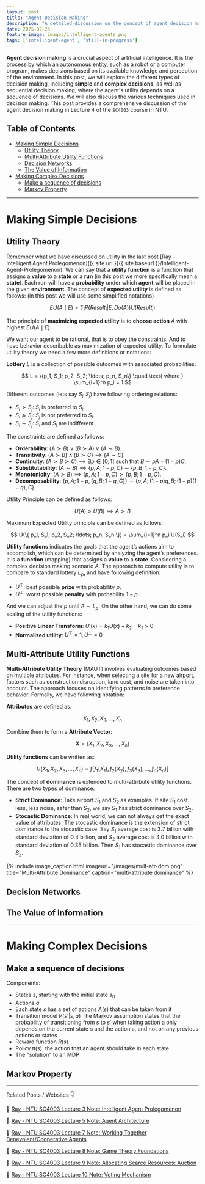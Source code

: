 ```yaml
---
layout: post
title: "Agent Decision Making"
description: "A detailed discussion on the concept of agent decision making"
date: 2025-02-25
feature_image: images/intelligent-agents.png
tags: ['intelligent-agent', 'still-in-progress']
---
```


**Agent decision making** is a crucial aspect of artificial intelligence. It is the process by which an autonomous entity, such as a robot or a computer program, makes decisions based on its available knowledge and perception of the environment. In this post, we will explore the different types of decision making, including **simple** and **complex decisions**, as well as sequential decision making, where the agent's utility depends on a sequence of decisions. We will also discuss the various techniques used in decision making. This post provides a comprehensive discussion of the agent decision making in Lecture 4 of the `SC4003` course in NTU.

<!--more-->

## Table of Contents

- [Making Simple Decisions](#making-simple-decisions)
  - [Utility Theory](#utility-theory)
  - [Multi-Attribute Utility Functions](#multi-attribute-utility-functions)
  - [Decision Networks](#decision-networks)
  - [The Value of Information](#the-value-of-information)
- [Making Complex Decisions](#making-complex-decisions)
  - [Make a sequence of decisions](#make-a-sequence-of-decisions)
  - [Markov Property](#markov-property)

---

# Making Simple Decisions

## Utility Theory

Remember what we have discussed on utility in the last post [Ray - Intelligent Agent Prolegomenon]({{ site.url }}{{ site.baseurl }}/Intelligent-Agent-Prolegomenon). We can say that a **utility function** is a function that assigns a **value** to a **state** or a **run** (in this post we more specifically mean a **state**). Each run will have a **probability** under which **agent** will be placed in the given **environment**. The concept of **expected utility** is defined as follows: (in this post we will use some simplified notations)

$$  
    EU(A \mid E) = \sum_{i} P(Result_i | E, Do(A)) U(Result_i)
$$

The principle of **maximizing expected utility** is to **choose action** $A$ with highest $EU(A \mid E)$.

We want our agent to be rational, that is to obey the constraints. And to have behavior describable as maximization of expected utility. To formulate utility theory we need a few more definitions or notations:

**Lottery** $L$ is a collection of possible outcomes with associated probabilities:

$$
    L = \{p_1, S_1; p_2, S_2; \ldots; p_n, S_n\} \quad \text{ where } \sum_{i=1}^n p_i = 1
$$

Different outcomes (lets say $S_i, S_j$) have following ordering relations:

- $S_i \succ S_j$: $S_i$ is preferred to $S_j$.
- $S_i \succeq S_j$: $S_j$ is not preferred to $S_i$.
- $S_i \sim S_j$: $S_i$ and $S_j$ are indifferent.

The constraints are defined as follows:

- **Orderability**: $(A \succ B) \vee (B \succ A) \vee (A \sim B)$.
- **Transitivity**: $(A \succ B) \land (B \succ C) \implies (A \sim C)$.
- **Continuity**: $(A \succ B \succ C) \implies \exists p \in [0,1] \text{ such that } B \sim pA + (1-p)C$.
- **Substitutability**: $(A \sim B) \implies \{p, A; 1-p, C\} \sim \{p, B; 1-p, C\}$.
- **Monotonicity**: $(A \succ B) \implies \{p, A; 1-p, C\} \succ \{p, B; 1-p, C\}$.
- **Decomposability**: $\{p, A; 1-p, \{ q, B; 1-q, C \} \} \sim \{ p, A; (1-p)q, B; (1-p)(1-q), C \}$

Utility Principle can be defined as follows:

$$
    U(A) > U(B) \implies A \succ B
$$

Maximum Expected Utility principle can be defined as follows:

$$
    U(\{ p_1, S_1; p_2, S_2; \ldots; p_n, S_n \}) = \sum_{i=1}^n p_i U(S_i)
$$

**Utility functions** indicates the goals that the agent’s actions aim to accomplish, which can be determined by analyzing the agent’s preferences. It is a **function** (mapping) that assigns a **value** to a **state**. Considering a complex decision making scenario $A$. The approach to compute utility is to compare to standard lottery $L_p$, and have following definition:

- $U^{\top}$: best possible **prize** with probability $p$.
- $U^{\bot}$: worst possible **penalty** with probability $1 - p$.

And we can adjust the $p$ until $A \sim L_p$. On the other hand, we can do some scaling of the utility functions:

- **Positive Linear Transform**: $U'(x) = k_1 U(x) + k_2 \quad k_1 > 0$
- **Normalized utility**: $U^{\top} = 1, U^{\bot} = 0$

## Multi-Attribute Utility Functions

**Multi-Attribute Utility Theory** (MAUT) involves evaluating outcomes based on multiple attributes. For instance, when selecting a site for a new airport, factors such as construction disruption, land cost, and noise are taken into account. The approach focuses on identifying patterns in preference behavior. Formally, we have following notation:

**Attributes** are defined as:

$$
    X_1, X_2, X_3, \ldots, X_n
$$

Combine them to form a **Attribute Vector**:

$$
    \boldsymbol{X} = \langle X_1, X_2, X_3, \ldots, X_n \rangle
$$

**Utility functions** can be written as:

$$
    U(X_1, X_2, X_3, \ldots, X_n) = f[ f_1(X_1), f_2(X_2), f_3(X_3), \ldots, f_n(X_n) ]
$$

The concept of **dominance** is extended to multi-attribute utility functions. There are two types of dominance: 

- **Strict Dominance**: Take airport $S_1$ and $S_2$ as examples. If site $S_1$ cost less, less noise, safer than $S_2$, we say $S_1$ has strict dominance over $S_2$.
- **Stocastic Dominance**: In real world, we can not always get the exact value of attributes. The stocastic dominance is the extension of strict dominance to the stocastic case. Say $S_1$ average cost is $3.7$ billion with standard deviation of $0.4$ billion, and $S_2$ average cost is $4.0$ billion with standard deviation of $0.35$ billion. Then $S_1$ has stocastic dominance over $S_2$.

{% include image_caption.html imageurl="/images/mult-atr-dom.png" title="Multi-Attribute Dominance" caption="multi-attribute dominance" %}

## Decision Networks

## The Value of Information

---

# Making Complex Decisions

## Make a sequence of decisions

Components:
- States $s$, starting with the initial state $s_0$
- Actions $a$
- Each state $s$ has a set of actions $A(s)$ that can be taken from it
- Transition model $P(s’ | s, a)$
The Markov assumption states that the probability of transitioning
from $s$ to $s'$ when taking action a only depends on the current
state s and the action a, and not on any previous actions or
states
- Reward function $R(s)$
- Policy π(s): the action that an agent should take in each state
- The "solution" to an MDP

## Markov Property

---

Related Posts / Websites 👇

📑 [Ray - NTU SC4003 Lecture 3 Note: Intelligent Agent Prolegomenon](/Intelligent-Agent-Prolegomenon)

📑 [Ray - NTU SC4003 Lecture 5 Note: Agent Architecture](/Agent-Architecture)

📑 [Ray - NTU SC4003 Lecture 7 Note: Working Together Benevolent/Cooperative Agents](/Working-Together-Benevolent-Cooperative-Agents)

📑 [Ray - NTU SC4003 Lecture 8 Note: Game Theory Foundations](/Self-Interested-Agents-Game-Theory-Foundation)

📑 [Ray - NTU SC4003 Lecture 9 Note: Allocating Scarce Resources: Auction](Allocating-Scarce-Resources-Auction#vickrey-auctions)

📑 [Ray - NTU SC4003 Lecture 10 Note: Voting Mechanism](/Making-Group-Decisions-Voting)